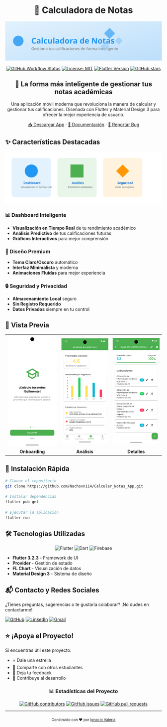 <div align="center">

# 📱 Calculadora de Notas

![Banner](https://raw.githubusercontent.com/Nachovn114/Calcular_Notas_App/main/assets/images/banner.png)

[![GitHub Workflow Status](https://img.shields.io/github/actions/workflow/status/Nachovn114/Calcular_Notas_App/flutter-ci.yml?label=CI&logo=github)](https://github.com/Nachovn114/Calcular_Notas_App/actions/workflows/flutter-ci.yml)
[![License: MIT](https://img.shields.io/badge/License-MIT-yellow.svg?logo=opensource)](https://opensource.org/licenses/MIT)
[![Flutter Version](https://img.shields.io/badge/Flutter-3.2.3-blue?logo=flutter)](https://flutter.dev)
[![GitHub stars](https://img.shields.io/github/stars/Nachovn114/Calcular_Notas_App?style=social&logo=github)](https://github.com/Nachovn114/Calcular_Notas_App/stargazers)

## 🎯 La forma más inteligente de gestionar tus notas académicas

Una aplicación móvil moderna que revoluciona la manera de calcular y gestionar tus calificaciones. Diseñada con Flutter y Material Design 3 para ofrecer la mejor experiencia de usuario.

[📥 Descargar App](https://github.com/Nachovn114/Calcular_Notas_App/releases) · [📖 Documentación](https://github.com/Nachovn114/Calcular_Notas_App/wiki) · [🐛 Reportar Bug](https://github.com/Nachovn114/Calcular_Notas_App/issues)

</div>

## ✨ Características Destacadas

<div align="center">
<img src="https://raw.githubusercontent.com/Nachovn114/Calcular_Notas_App/main/assets/images/features.png" alt="Características principales">
</div>

### 📊 Dashboard Inteligente
- **Visualización en Tiempo Real** de tu rendimiento académico
- **Análisis Predictivo** de tus calificaciones futuras
- **Gráficos Interactivos** para mejor comprensión

### 🎨 Diseño Premium
- **Tema Claro/Oscuro** automático
- **Interfaz Minimalista** y moderna
- **Animaciones Fluidas** para mejor experiencia

### 🔒 Seguridad y Privacidad
- **Almacenamiento Local** seguro
- **Sin Registro Requerido**
- **Datos Privados** siempre en tu control

## 📱 Vista Previa

<div align="center">
<table>
<tr>
<td><img src="assets/screenshots/onboarding_1.jpg" width="200" alt="Tutorial"></td>
<td><img src="assets/screenshots/analisis.jpg" width="200" alt="Análisis"></td>
<td><img src="assets/screenshots/detalle_asignatura.jpg" width="200" alt="Detalle"></td>
</tr>
<tr>
<td align="center"><b>Onboarding</b></td>
<td align="center"><b>Análisis</b></td>
<td align="center"><b>Detalles</b></td>
</tr>
</table>
</div>

## 🚀 Instalación Rápida

```bash
# Clonar el repositorio
git clone https://github.com/Nachovn114/Calcular_Notas_App.git

# Instalar dependencias
flutter pub get

# Ejecutar la aplicación
flutter run
```

## 🛠️ Tecnologías Utilizadas

<div align="center">
<p float="left">
  <img src="https://storage.googleapis.com/cms-storage-bucket/6a07d8a62f4308d2b854.svg" width="150" alt="Flutter">
  <img src="https://raw.githubusercontent.com/dart-lang/site-shared/master/src/_assets/image/dart/logo/64.png" width="50" alt="Dart">
  <img src="https://miro.medium.com/max/300/1*R4c8lHBHuH5qyqOtZb3h-w.png" width="50" alt="Firebase">
</p>
</div>

- **Flutter 3.2.3** - Framework de UI
- **Provider** - Gestión de estado
- **FL Chart** - Visualización de datos
- **Material Design 3** - Sistema de diseño

## 📬 Contacto y Redes Sociales

¿Tienes preguntas, sugerencias o te gustaría colaborar? ¡No dudes en contactarme!

[![GitHub](https://img.shields.io/badge/GitHub-Nachovn114-181717?style=for-the-badge&logo=github)](https://github.com/Nachovn114)
[![LinkedIn](https://img.shields.io/badge/LinkedIn-Ignacio_Valeria-0077B5?style=for-the-badge&logo=linkedin)](https://www.linkedin.com/in/ignacio-valeria)
[![Gmail](https://img.shields.io/badge/Gmail-ignaciovn11-D14836?style=for-the-badge&logo=gmail)](https://mail.google.com/mail/?view=cm&fs=1&to=ignaciovn11@gmail.com)

## ⭐ ¡Apoya el Proyecto!

Si encuentras útil este proyecto:

- ⭐ Dale una estrella
- 🔄 Comparte con otros estudiantes
- 📝 Deja tu feedback
- 🤝 Contribuye al desarrollo

<div align="center">

### 📊 Estadísticas del Proyecto

[![GitHub contributors](https://img.shields.io/github/contributors/Nachovn114/Calcular_Notas_App?style=for-the-badge)](https://github.com/Nachovn114/Calcular_Notas_App/graphs/contributors)
[![GitHub issues](https://img.shields.io/github/issues/Nachovn114/Calcular_Notas_App?style=for-the-badge)](https://github.com/Nachovn114/Calcular_Notas_App/issues)
[![GitHub pull requests](https://img.shields.io/github/issues-pr/Nachovn114/Calcular_Notas_App?style=for-the-badge)](https://github.com/Nachovn114/Calcular_Notas_App/pulls)

</div>

---

<div align="center">
<sub>Construido con ❤️ por <a href="https://github.com/Nachovn114">Ignacio Valeria</a></sub>
</div> 